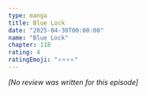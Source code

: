 ```yaml
---
type: manga
title: Blue Lock
date: "2025-04-30T00:00:00"
name: "Blue Lock"
chapter: 118
rating: 4
ratingEmoji: "⭐️⭐️⭐️⭐️"
---
```


_[No review was written for this episode]_